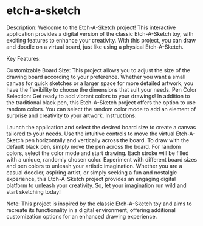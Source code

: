 # etch-a-sketch
Description:
Welcome to the Etch-A-Sketch project! This interactive application provides a digital version of the classic Etch-A-Sketch toy, with exciting features to enhance your creativity. With this project, you can draw and doodle on a virtual board, just like using a physical Etch-A-Sketch.

Key Features:

Customizable Board Size: This project allows you to adjust the size of the drawing board according to your preference. Whether you want a small canvas for quick sketches or a larger space for more detailed artwork, you have the flexibility to choose the dimensions that suit your needs.
Pen Color Selection: Get ready to add vibrant colors to your drawings! In addition to the traditional black pen, this Etch-A-Sketch project offers the option to use random colors. You can select the random color mode to add an element of surprise and creativity to your artwork.
Instructions:

Launch the application and select the desired board size to create a canvas tailored to your needs.
Use the intuitive controls to move the virtual Etch-A-Sketch pen horizontally and vertically across the board.
To draw with the default black pen, simply move the pen across the board. For random colors, select the color mode and start drawing. Each stroke will be filled with a unique, randomly chosen color.
Experiment with different board sizes and pen colors to unleash your artistic imagination.
Whether you are a casual doodler, aspiring artist, or simply seeking a fun and nostalgic experience, this Etch-A-Sketch project provides an engaging digital platform to unleash your creativity. So, let your imagination run wild and start sketching today!

Note: This project is inspired by the classic Etch-A-Sketch toy and aims to recreate its functionality in a digital environment, offering additional customization options for an enhanced drawing experience.
